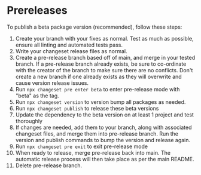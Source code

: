 # Prereleases

To publish a beta package version (recommended), follow these steps:

1. Create your branch with your fixes as normal. Test as much as possible, ensure all linting and automated tests pass.
2. Write your changeset release files as normal.
3. Create a pre-release branch based off of main, and merge in your tested branch. If a pre-release branch already exists, be sure to co-ordinate with the creator of the branch to make sure there are no conflicts. Don't create a new branch if one already exists as they will overwrite and cause version release issues.
4. Run `npx changeset pre enter beta` to enter pre-release mode with "beta" as the tag.
5. Run `npx changeset version` to version bump all packages as needed.
6. Run `npx changeset publish` to release these beta versions
7. Update the dependency to the beta version on at least 1 project and test thoroughly
8. If changes are needed, add them to your branch, along with associated changeset files, and merge them into pre-release branch. Run the version and publish commands to bump the version and release again.
9. Run `npx changeset pre exit` to exit pre-release mode
10. When ready to release, merge pre-release back into main. The automatic release process will then take place as per the main README.
11. Delete pre-release branch.
